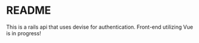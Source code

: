 # README

This is a rails api that uses devise for authentication. Front-end utilizing Vue is in progress!
